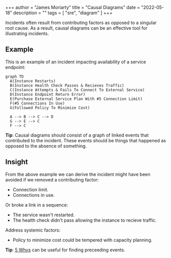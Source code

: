 +++
author = "James Moriarty"
title = "Causal Diagrams"
date = "2022-05-18"
description = ""
tags = [
  "sre",
  "diagram"
]
+++

Incidents often result from contributing factors as opposed to a singular root cause. As a result, causal diagrams can be an effective tool for illustrating incidents.

## Example

This is an example of an incident impacting availability of a service endpoint:

```mermaid
graph TD
  A(Instance Restarts)
  B(Instance Health Check Passes & Recieves Traffic)
  C(Instance Attempts & Fails To Connect To External Service)
  D(Instance Endpoint Return Error)
  E(Purchase External Service Plan With #5 Connection Limit)
  F(#5 Connections In Use)
  G(Followed Policy To Minimize Cost)
  
  A --> B --> C --> D
  G --> E --> C
  F --> C
```
__Tip__: Causal diagrams should consist of a graph of linked events that contributed to the incident. These events should be things that happened as opposed to the absence of something.

## Insight

From the above example we can derive the incident might have been avoided if we removed a contributing factor:
* Connection limit.
* Connections in use.

Or broke a link in a sequence:
* The service wasn't restarted.
* The health check didn't pass allowing the instance to recieve traffic.

Address systemic factors:
* Policy to minimize cost could be tempered with capacity planning.

__Tip__: [5 Whys](https://www.mindtools.com/pages/article/newTMC_5W.htm) can be useful for finding preceeding events.